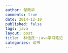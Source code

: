```yaml
---
author: 邹政华
comments: true
date: 2014-12-10
published: false 
tags: java
layout: post
title:  林信良－java学习笔记 
categories: 读书 
---
```



